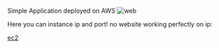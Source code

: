 Simple Application deployed on AWS
![web](https://github.com/user-attachments/assets/9532f706-3d8c-4220-83ad-f31494617d20)

Here you can instance ip and port! no website working perfectly on ip:

[ec2](https://github.com/user-attachments/assets/1be426f5-ec13-4bb7-9e54-f4ef6e7e7e0c)


